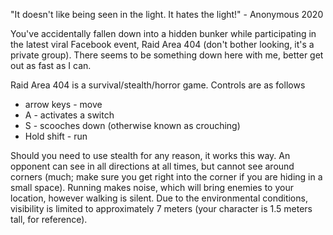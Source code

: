 "It doesn't like being seen in the light. It hates the light!" - Anonymous 2020

You've accidentally fallen down into a hidden bunker while participating in the latest viral Facebook event, Raid Area 404 (don't bother looking, it's a private group). There seems to be something down here with me, better get out as fast as I can. 

Raid Area 404 is a survival/stealth/horror game. Controls are as follows
* arrow keys - move
* A - activates a switch
* S - scooches down (otherwise known as crouching)
* Hold shift - run

Should you need to use stealth for any reason, it works this way. An opponent can see in all directions at all times, but cannot see around corners (much; make sure you get right into the corner if you are hiding in a small space). Running makes noise, which will bring enemies to your location, however walking is silent. Due to the environmental conditions, visibility is limited to approximately 7 meters (your character is 1.5 meters tall, for reference).